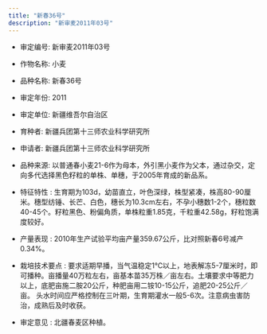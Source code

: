 ```yaml
---
title: "新春36号"
description: "新审麦2011年03号"
---
```

* 审定编号:  新审麦2011年03号

*  作物名称:  小麦

*  品种名称:  新春36号

*  审定年份:  2011

*  审定单位:  新疆维吾尔自治区

* 育种者:  新疆兵团第十三师农业科学研究所

*  申请者:  新疆兵团第十三师农业科学研究所

*  品种来源:  以普通春小麦21-6作为母本，外引黑小麦作为父本，通过杂交，定向多代选择黑色籽粒的单株、单穗，于2005年育成的新品系。

*  特征特性 : 
生育期为103d，幼苗直立，叶色深绿，株型紧凑，株高80-90厘米。穗型纺锤、长芒、白色，穗长为10.3cm左右，不孕小穗数1-2个，穗粒数40-45个。籽粒黑色、粉偏角质，单株粒重1.85克，千粒重42.58g，籽粒饱满度较好。
 
*  产量表现 : 
2010年生产试验平均亩产量359.67公斤，比对照新春6号减产0.34%。

*  栽培技术要点 : 
要求适期早播，当气温稳定1℃以上，地表解冻5-7厘米时，即可播种。亩播量40万粒左右，亩基本苗35万株／亩左右。土壤要求中等肥力以上，底肥亩施二胺20公斤，种肥亩用二铵10-15公斤，追肥20-25公斤／亩。  头水时间应严格控制在三叶期，生育期灌水一般5-6次。注意病虫害防治，成熟后及时收获。

*  审定意见 : 
北疆春麦区种植。
